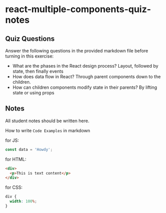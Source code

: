 # react-multiple-components-quiz-notes

## Quiz Questions

Answer the following questions in the provided markdown file before turning in this exercise:

- What are the phases in the React design process?
  Layout, followed by state, then finally events
- How does data flow in React?
  Through parent components down to the children.
- How can children components modify state in their parents?
  By lifting state or using props

## Notes

All student notes should be written here.

How to write `Code Examples` in markdown

for JS:

```js
const data = 'Howdy';
```

for HTML:

```html
<div>
  <p>This is text content</p>
</div>
```

for CSS:

```css
div {
  width: 100%;
}
```
